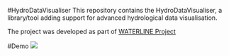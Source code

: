 #HydroDataVisualiser
This repository contains the HydroDataVisualiser, a library/tool adding support 
for advanced hydrological data visualisation.

The project was developed as part of [WATERLINE Project](http:/www.waterlineproject.eu/)




#Demo
![](./docs/demo.gif)
